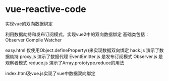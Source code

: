 # vue-reactive-code
实现vue的双向数据绑定

利用数据劫持和发布订阅模式，实现vue2中的双向数据绑定
基础类包括：
  Observer
  Compile
  Watcher

easy.html 仅使用Object.defineProperty()来实现数据双向绑定
hack.js 演示了数据劫持
proxy.js 演示了数据代理
EventEmitter.js 是发布订阅模式
Observer.js 是观察者模式
reduce.js 演示了Array.prototype.reduce的用法

index.html及vue.js实现了vue中数据双向绑定